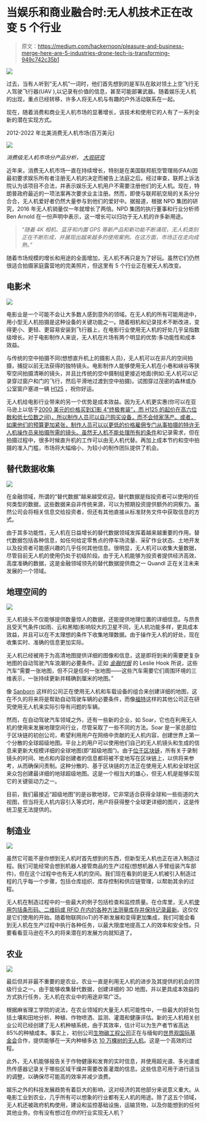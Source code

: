 # 当娱乐和商业融合时:无人机技术正在改变 5 个行业

> 原文：<https://medium.com/hackernoon/pleasure-and-business-merge-here-are-5-industries-drone-tech-is-transforming-949c742c35b1>

![](img/e09994e001357acf85344e2bb1984e1f.png)

过去，当有人听到“无人机”一词时，他们首先想到的是军队在敌对领土上空飞行无人驾驶飞行器(UAV ),以记录有价值的信息，甚至可能部署武器。随着娱乐无人机的出现，重点已经转移，许多人将无人机与有趣的户外活动联系在一起。

现在，随着消费和商业无人机市场的显著增长，该技术和使用它的人有了一系列全新的潜在实现方式。

2012-2022 年北美消费无人机市场(百万美元)

![](img/45a7a75532bd3cb7e43696ad95c66731.png)

*消费级无人机市场分产品分析，* [*大观研究*](https://www.grandviewresearch.com/industry-analysis/consumer-drone-market)

近年来，消费无人机市场一直在持续增长，特别是在美国联邦航空管理局(FAA)因最初要求娱乐所有者注册无人机的决定而被告上法庭之后。经过审查，联邦上诉法院认为该项目不合法，并表示娱乐无人机用户不需要注册他们的无人机。现在，特朗普政府最近的一项法案再次要求业主注册。然而，即使与联邦航空局的关系分分合合，无人机爱好者仍然大量参与到他们的爱好中。据报道，根据 NPD 集团的研究，2016 年无人机销量仅一年就增长了两倍。NPD 集团的执行董事和行业分析师 Ben Arnold 在一份声明中表示，这一增长可以归功于无人机的许多新用途。

> *“随着 4K 相机、蓝牙和内置 GPS 等新产品和新功能不断涌现，无人机类别正在不断形成，并展现出越来越多的使用案例。在这方面，市场正在走向成熟。”*

随着市场规模的增长和用途的全面增加，无人机不再只是为了好玩。虽然它们仍然很适合拍摄家庭露营地的完美照片，但这里有 5 个行业正在被无人机改变。

## 电影术

![](img/6961b2c1133a2b6060d516af643b9d51.png)

电影业是一个可能不会让大多数人感到意外的领域。在无人机的所有可能用途中，用小型无人机拍摄是这种设备的关键功能之一。随着相机和记录技术不断改进，变得更小、更轻、更容易安装到飞行器上，在电影行业使用无人机的好处几乎呈指数级增长。对于电影制作人来说，无人机在片场有两个明显的优势:多功能性和成本效益。

与传统的空中拍摄不同(想想直升机上的摄影人员)，无人机可以在非凡的空间拍摄，捕捉以前无法获得的独特镜头。电影制作人能够使用无人机在小巷和峡谷等狭窄空间拍摄清晰的镜头，并且比传统的空中摄制组更接近地面(例如:无人机可以记录穿过窗户和门的飞行，然后平滑地过渡到空中拍摄)。试图穿过茂密的森林或办公室窗户塞进一辆 [H125](https://www.airbus.com/helicopters/civil-helicopters/light-single/h125.html) ，祝你好运。

无人机给电影行业带来的另一个优势是成本效益。因为无人机更实惠(你可以在亚马逊上以低于[2000 美元的价格买到幻影 4“终极套装”，而 H125 的起价在高六位数和低七位数之间)，所以制作人员可以自己购买设备，而不会倾家荡产。或者，如果他们的预算更加紧张，制作人员可以以更低的价格雇佣专门从事拍摄的特许无人机操作员来拍摄所需的镜头。虽然无人机](https://www.amazon.com/DJI-Quadcopter-Charging-Backpack-CP-PT-000488/dp/B071WK36R8)[不能处理所有的条件](https://variety.com/2017/artisans/production/helicopters-drones-production-1202579577/)和记录需求，但在拍摄过程中，很多时候直升机的工作可以由无人机代替。再加上成本节约和空中拍摄的准入门槛，市场将大幅缩小，为较小的制作团队提供了机会。

## 替代数据收集

![](img/07d05cc76ac2d0f731254069734b3e0b.png)

在金融领域，所谓的“替代数据”越来越受欢迎。替代数据是指投资者可以使用的任何类型的数据，这些数据来自非传统来源，可以为预期投资提供额外的洞察力。虽然公司会将相关信息交给投资者，但还有其他直接从标准财务文件中获取信息的方式。

由于其多功能性，无人机在日益增长的替代数据领域发挥着越来越重要的作用。替代数据包括各种信息，如任何给定零售点的停车场流量、采矿作业状态、土地开发以及投资者可能感兴趣的几乎任何其他信息。很明显，无人机可以收集大量数据，尽管目前无人机的使用仍处于初级阶段。由于无人机能够为投资者提供经济高效、高度准确的数据，这是金融领域领先的替代数据提供商之一 Quandl 正在关注未来发展的一个领域。

## 地理空间的

![](img/942d43cd8eb645b9079ef0378115f92e.png)

无人机镜头不仅能够提供数量惊人的数据，还能提供地理位置的详细信息。与昂贵且受天气条件(如雨、云和黑暗)影响较大的卫星不同，无人机功能多样，更具成本效益，并且可以在不太理想的条件下收集地理数据。由于操作无人机的好处，现在收集实时、准确的信息更加实际。

无人机已经被用于为高清地图提供详细的图像和信息，这是即将到来的需要更复杂地图的自动驾驶汽车浪潮的必要条件。正如 [*金融时报*](https://www.ft.com/content/2a8941a4-1625-11e8-9e9c-25c814761640) 的 Leslie Hook 所说，这些汽车“需要一张地图，但不只是任何一张地图——这些汽车需要它们周围环境的三维表示，一张持续更新并精确到厘米的地图。”

像 [Sanborn](https://www.sanborn.com/highly-automated-driving-maps-for-autonomous-vehicles/) 这样的公司正在使用无人机和车载设备的组合来创建详细的地图，这在不久的将来将是帮助自动驾驶车辆的必要条件，而像[福特](https://tribune.com.pk/story/1264934/ford-studies-using-drones-guide-self-driving-cars/)这样的其他公司正在研究使用无人机来实际引导有问题的车辆。

然而，在自动驾驶汽车领域之外，还有一些新的企业，如 Soar，它也在利用无人机的使用来发展地理空间行业，尽管采取了一些不同的方法。Soar 是一家总部位于区块链的初创公司，希望利用用户在网络中贡献的无人机内容，创建世界上第一个分散的全球超级地图。平台上的用户可以使用他们自己的无人机镜头和生成的信息来更新大规模详细的全球地图(即“超级地图”)。由于[位于区块链](https://soar.earth/soar_primer.pdf)，所有关于录制镜头的时间、地点和内容创建者的信息都将被不变地写在区块链上，以供将来参考，从而确保问责制。这种分散的、基于区块链的方法正在使用无人机和全球社区来众包创建最详细的地球超级地图。这是一个相当大的雄心，但无人机是能够实现它的关键驱动力之一。

目前，我们最接近“超级地图”的是谷歌地球，它非常适合获得全球和一些街道的大视图，但当将无人机内容引入等式时，用户将获得整个全球更详细的图片，这是传统卫星无法提供的。

## 制造业

![](img/75a03f6db1b58383626c2dcc11b65315.png)

虽然它可能不是你想到无人机时首先想到的东西，但新型无人机也正在进入制造过程。我们可能经常会想到机器人接管商品的生产过程(想想机器人手臂组装汽车部件)，但在这个过程中也有无人机的空间。我们现在看到的是无人机被引入制造过程的几乎每一个步骤，包括仓库组织、库存控制和供应链管理，以帮助其余的过程。

无人机在制造过程中的一些最大的例子包括检查和监控质量。在仓库里，无人机[使用包括条形码、二维码或 RFID 在内的各种方法测量库存并保持记录最新](https://www.engineerlive.com/content/future-drones-manufacturing)。这仅仅是它们使用的开始。随着物联网(IoT)的不断发展和变得更加集成，我们可能会看到无人机在生产过程中执行各种任务，以最大限度地提高工人的效率和安全性。只要看看亚马逊在不久的将来潜在的发展方向就知道了。

## 农业

![](img/032387ff446821f4d40d5388a4f9d76e.png)

最后但并非最不重要的是农业。农业一直是利用无人机的进步及其提供的机会的顶级行业之一。由于能够收集替代数据，创建详细的 3D 地图，并以更具成本效益的方式执行任务，无人机在农业中的用途非常广泛。

根据麻省理工学院的说法，在农业领域的大量无人机可能性中，一些最大的好处包括土壤和田地分析、种植、作物喷洒、监测、灌溉和健康评估。新的无人机相关创业公司已经创建了无人机种植系统，由于其效率，估计可以为生产者节省高达 85%的种植成本。事实上，初创公司[生物碳工程公司](https://www.biocarbonengineering.com/)正在与缅甸的[世界观国际基金会](http://www.wif.care/)合作，提供能够在一天内种植多达 [10 万棵树的无人机](https://www.fastcompany.com/40450262/these-tree-planting-drones-are-about-to-fire-a-million-seeds-to-re-grow-a-forest)。这是一个高效的过程。

此外，无人机能够报告关于作物健康和发育的实时信息，并使用超光谱、多光谱或热传感器记录关于哪些区域干燥并需要改善灌溉的信息。这些信息可用于进行适当的调整，以确保尽可能高的效率并减少浪费。

娱乐之外的科技发展趋势有着巨大的影响，这对经济的其他部分来说意义重大。从电影工业到农业，几乎所有可以想象的行业都有无人机的用途。除了这五个领域，无人机还被政府机构使用，建设和监控基础设施，运输货物，以及你能想到的任何其他业务。你有没有想过在*你的*行业实现无人机？